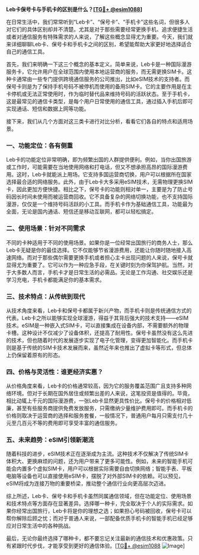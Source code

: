 **Leb卡保号卡与手机卡的区别是什么？[[TG💪+ @esim1088](https://t.me/s/esim1088)]**

在日常生活中，我们常常听到“Leb卡”、“保号卡”、“手机卡”这些名词，但很多人对它们的具体区别却并不清楚。尤其是对于那些需要经常更换手机、追求便捷生活或者对通信服务有特殊需求的人来说，了解这些概念显得尤为重要。今天，我们就来详细聊聊Leb卡、保号卡和手机卡之间的区别，希望能帮助大家更好地选择适合自己的通信工具。

首先，我们来明确一下这三个概念的基本定义。简单来说，Leb卡是一种国际漫游服务卡，它允许用户在全球范围内使用本地运营商的服务，而无需更换SIM卡。这种卡通常由一些专门提供跨境通信服务的公司推出，比如eSIM技术的支持者。而保号卡则是为了保持手机号码不被停机而使用的备用SIM卡。它的主要作用是在主卡停机或无法正常使用时，作为临时替代品来维持号码的活跃状态。至于手机卡，这是最常见的通信卡类型，是每个用户日常使用的通信工具，通过插入手机后即可实现通话、短信和数据上网等功能。

接下来，我们从几个方面对这三类卡进行对比分析，看看它们各自的特点和适用场景。

### **一、功能定位：各有侧重**
Leb卡的功能定位非常明确，即为频繁出国的人群提供便利。例如，当你出国旅游或工作时，可能需要在当地使用网络和打电话，但又不想承担高昂的国际漫游费用。这时，Leb卡就能派上用场。它支持多国运营商切换，用户可以根据所在国家选择最合适的网络服务。此外，由于Leb卡大多采用eSIM技术，无需物理更换SIM卡，因此更加方便快捷。相比之下，保号卡的功能则相对单一，主要是为了防止号码因长时间未使用而被运营商回收。它不具备复杂的网络切换功能，也不支持国际漫游，仅仅是一个维持号码活跃的小工具。而手机卡作为基础通信工具，功能最为全面，无论是国内通话、短信还是移动互联网，都可以轻松搞定。

### **二、使用场景：针对不同需求**
不同的卡种适用于不同的使用场景。如果你是一位经常出国旅行的商务人士，那么Leb卡无疑是你的最佳选择。它不仅能够节省漫游费用，还能让你随时随地接入高速网络。而对于那些偶尔需要更换手机或者担心主卡出现问题的人来说，保号卡就显得尤为重要了。它可以作为一种应急手段，在关键时刻为你保驾护航。当然，对于大多数人而言，手机卡才是日常生活的必需品。无论是工作沟通、社交娱乐还是学习充电，手机卡都能满足你的基本需求。

### **三、技术特点：从传统到现代**
从技术角度来看，Leb卡和保号卡都属于新兴产物，而手机卡则是传统通信方式的代表。Leb卡之所以能够实现全球漫游，得益于其背后强大的技术支持——eSIM技术。eSIM是一种嵌入式SIM卡，可以直接集成在设备内部，不需要额外的物理卡槽。这种设计不仅减少了设备体积，还提高了耐用性。保号卡虽然没有这么先进的技术，但也随着时代的发展逐步实现了电子化管理，变得更加智能化。而手机卡则是基于传统的SIM卡技术发展而来，虽然近年来也推出了虚拟卡等形式，但总体上仍保留着原有的形态。

### **四、价格与灵活性：谁更经济实惠？**
从价格角度来看，Leb卡的价格通常较高，因为它的服务覆盖范围广且支持多种网络环境。但对于长期在国外居住或频繁出差的人来说，这笔投资是值得的。毕竟，相比动辄上千元的国际漫游费，一张Leb卡显然更具性价比。保号卡的价格相对低廉，甚至有些服务商提供免费发放服务，只需缴纳少量维护费用即可。而手机卡的价格则取决于运营商的选择和服务套餐，一般情况下，普通用户每月只需支付几十元至几百元不等的费用即可享受丰富的通信服务。

### **五、未来趋势：eSIM引领新潮流**
随着科技的进步，eSIM技术正在逐渐成为主流。这种技术不仅解决了传统SIM卡体积大、更换麻烦的问题，还为用户带来了更多可能性。例如，未来的智能手机可能会内置多个虚拟SIM卡，用户可以根据实际需要自由切换网络；智能手表、平板电脑等设备也可以直接使用eSIM卡，摆脱了对外部SIM卡的依赖。可以预见，eSIM将成为连接万物的重要桥梁，推动整个通信行业向更高层次迈进。

综上所述，Leb卡、保号卡和手机卡虽然同属通信领域，但在功能定位、使用场景和技术特点等方面存在显著差异。选择哪一种卡，完全取决于个人的实际需求。如果你经常出国旅行，Leb卡将是你的理想之选；如果担心号码被回收，保号卡可以帮你解除后顾之忧；而对于普通人来说，一部配备优质手机卡的智能手机已经足够应对日常生活中的各种挑战。

最后，无论你最终选择了哪种卡，都不要忘记关注最新的通信技术和优惠政策。只有紧跟时代步伐，才能享受到更好的通信体验。[[TG💪+ @esim1088](https://t.me/s/esim1088) ![Image](https://i.postimg.cc/4NQfJmqS/Snipaste-2025-05-13-00-14-12.png)]